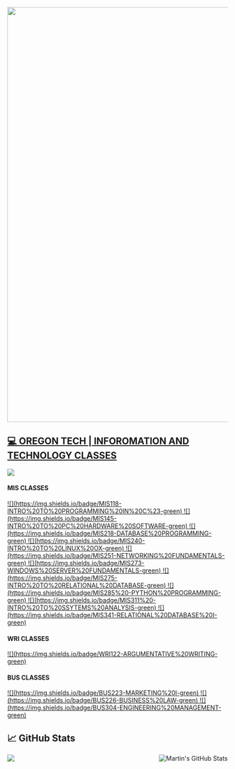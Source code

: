 <a href="url"><img src="https://github.com/edunzer/edunzer/blob/main/FINISHED%20GITHUB%20CUT%20GIF.gif" width="950">

## 💻 OREGON TECH | INFOROMATION AND TECHNOLOGY CLASSES

<a href="https://github.com/edunzer/MIS118_INTRO_TO_PROGRAMMING_IN_C_SHARP">
<img src="https://img.shields.io/badge/MIS118-INTRO%20TO%20PROGRAMMING%20IN%20C%23-green">
</a>

#### MIS CLASSES

<a href="https://github.com/edunzer/MIS118_INTRO_TO_PROGRAMMING_IN_C_SHARP">
![](https://img.shields.io/badge/MIS118-INTRO%20TO%20PROGRAMMING%20IN%20C%23-green)
</a>
<a href="https://github.com/edunzer/MIS145_INTRO_TO_PC_HARDWARE_SOFTWARE">
![](https://img.shields.io/badge/MIS145-INTRO%20TO%20PC%20HARDWARE%20SOFTWARE-green)
</a>
<a href="https://github.com/edunzer/MIS218_DATABASE_PROGRAMMING">
![](https://img.shields.io/badge/MIS218-DATABASE%20PROGRAMMING-green)
</a>
<a href="https://github.com/edunzer/MIS240_INTRO_TO_LINUX_OS">
![](https://img.shields.io/badge/MIS240-INTRO%20TO%20LINUX%20OX-green)
</a>
<a href="https://github.com/edunzer/MIS251_NETWORKING_FUNDAMENTALS">
![](https://img.shields.io/badge/MIS251-NETWORKING%20FUNDAMENTALS-green)
</a>
<a href="https://github.com/edunzer/MIS273_WINDOWS_SERVER_FUNDAMENTALS">
![](https://img.shields.io/badge/MIS273-WINDOWS%20SERVER%20FUNDAMENTALS-green)
</a>
<a href="https://github.com/edunzer/MIS275_INTRO_TO_RELATIONAL_DATABASE">
![](https://img.shields.io/badge/MIS275-INTRO%20TO%20RELATIONAL%20DATABASE-green)
</a>
<a href="https://github.com/edunzer/MIS285_PYTHON_PROGRAMMING">
![](https://img.shields.io/badge/MIS285%20-PYTHON%20PROGRAMMING-green)
</a>
<a href="https://github.com/edunzer/MIS311_INTRO_TO_SYSTEMS_ANALYSIS">
![](https://img.shields.io/badge/MIS311%20-INTRO%20TO%20SSYTEMS%20ANALYSIS-green)
</a>
<a href="https://github.com/edunzer/MIS341_RELATIONAL_DATABASE_I">
![](https://img.shields.io/badge/MIS341-RELATIONAL%20DATABASE%20I-green)
</a>

#### WRI CLASSES

<a href="https://github.com/edunzer/WRI122_ARGUMENTATIVE_WRITING">
![](https://img.shields.io/badge/WRI122-ARGUMENTATIVE%20WRITING-green)
</a>

#### BUS CLASSES

<a href="https://github.com/edunzer/BUS223_MARKETING_I">
![](https://img.shields.io/badge/BUS223-MARKETING%20I-green)
</a>
<a href="https://github.com/edunzer/BUS226_BUSINESS_LAW">
![](https://img.shields.io/badge/BUS226-BUSINESS%20LAW-green)
</a>
<a href="https://github.com/edunzer/BUS226_BUSINESS_LAW">
![](https://img.shields.io/badge/BUS304-ENGINEERING%20MANAGEMENT-green)
</a>



## &#x1f4c8; GitHub Stats

<a href="https://github.com/MartinHeinz/MartinHeinz">
  <img align="center" src="https://github-readme-stats.vercel.app/api/top-langs/?username=edunzer&hide=java,html&title_color=ffffff&text_color=c9cacc&icon_color=2bbc8a&bg_color=1d1f21" />
</a>
<a href="https://github.com/MartinHeinz/MartinHeinz">
  <img align="right" src="https://github-readme-stats.vercel.app/api?username=edunzer&show_icons=true&line_height=27&count_private=true&title_color=ffffff&text_color=c9cacc&icon_color=2bbc8a&bg_color=1d1f21" alt="Martin's GitHub Stats" />
</a>
